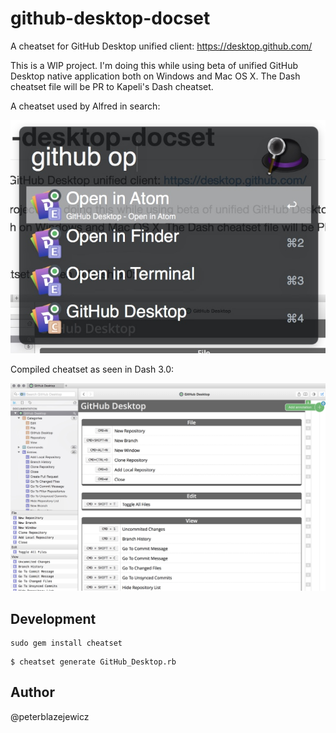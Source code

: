 # github-desktop-docset

A cheatset for GitHub Desktop unified client: https://desktop.github.com/

This is a WIP project. I'm doing this while using beta of unified GitHub Desktop native application both on Windows and Mac OS X. The Dash cheatset file will be PR to Kapeli's Dash cheatset.

A cheatset used by Alfred in search:

![GitHub Desktop Cheatset used in Alfred](assets/20150725221205.jpg)

Compiled cheatset as seen in Dash 3.0:

![GitHub Desktop Cheatset](assets/20150725220838.jpg)

## Development

```
sudo gem install cheatset
```

```
$ cheatset generate GitHub_Desktop.rb
```

## Author
@peterblazejewicz
